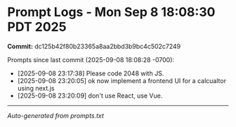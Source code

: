 # Prompt Logs - Mon Sep  8 18:08:30 PDT 2025
**Commit:** dc125b42f80b23365a8aa2bbd3b9bc4c502c7249

Prompts since last commit (2025-09-08 18:08:28 -0700):

- [2025-09-08 23:17:38] Please code 2048 with JS.
- [2025-09-08 23:20:05] ok now implement a frontend UI for a calcualtor using next.js
- [2025-09-08 23:20:09] don't use React, use Vue.

---
*Auto-generated from prompts.txt*
